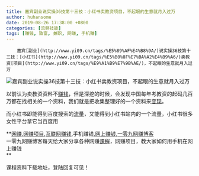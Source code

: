 ```yaml
---
title: 嘉宾副业说实操36技第十三技：小红书卖教资项目，不起眼的生意就月入过万
author: huhansome
date: 2019-08-26 17:38:00 +0800
categories: [流弊技能]
tags: [赚钱, 致富, 兼职, 网赚, 手机赚]
---
```



        嘉宾[副业](http://www.yi09.cn/tags/%E5%89%AF%E4%B8%9A/)说实操36技第十三技：[小红书](http://www.yi09.cn/tags/%E5%B0%8F%E7%BA%A2%E4%B9%A6/)卖教资[项目](http://www.yi09.cn/tags/%E9%A1%B9%E7%9B%AE/)，不起眼的生意就月入过万

![嘉宾副业说实操36技第十三技：小红书卖教资项目，不起眼的生意就月入过万](http://www.yi09.cn/zb_users/upload/2021/12/20211215204915163957255551310.jpeg)

以前认为卖教资资料不[赚钱](http://www.yi09.cn/tags/%E8%B5%9A%E9%92%B1/)，但是深挖的时候，会发现中国每年考教资的起码几百万都在找相关的一个资料，我们就是把收集整理好的一个资料来[变现](http://www.yi09.cn/tags/%E5%8F%98%E7%8E%B0/)。

而小红书即能得到百度搜索的[流量](http://www.yi09.cn/tags/%E6%B5%81%E9%87%8F/)，又能得到小红书站内的一个流量，小红书很多女性平台拿它当百度用

  

  

  

  

**[网赚](http://www.yi09.cn/tags/%E7%BD%91%E8%B5%9A/),[网赚项目](http://www.yi09.cn/tags/%E7%BD%91%E8%B5%9A%E9%A1%B9%E7%9B%AE/),[互联网赚钱](http://www.yi09.cn/tags/%E4%BA%92%E8%81%94%E7%BD%91%E8%B5%9A%E9%92%B1/),手机赚钱,[网上赚钱](http://www.yi09.cn/tags/%E7%BD%91%E4%B8%8A%E8%B5%9A%E9%92%B1/),[一零九网赚博客](http://www.yi09.cn/tags/%E4%B8%80%E9%9B%B6%E4%B9%9D%E7%BD%91%E8%B5%9A%E5%8D%9A%E5%AE%A2/)  
一零九网赚博客每天给大家分享各种网赚[课程](http://www.yi09.cn/tags/%E8%AF%BE%E7%A8%8B/)，网赚项目，教大家如何用手机在网上赚钱  
**  
  
  

课程资料下载地址，登陆回复可见！

